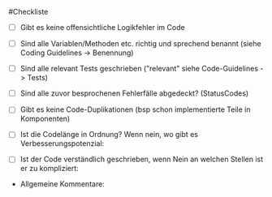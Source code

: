 #Checkliste

- [ ] Gibt es keine offensichtliche Logikfehler im Code
- [ ] Sind alle Variablen/Methoden etc. richtig und sprechend benannt (siehe Coding Guidelines -> Benennung)
- [ ] Sind alle relevant Tests geschrieben ("relevant" siehe Code-Guidelines -> Tests)
- [ ] Sind alle zuvor besprochenen Fehlerfälle abgedeckt? (StatusCodes)
- [ ] Gibt es keine Code-Duplikationen (bsp schon implementierte Teile in Komponenten)
- [ ] Ist die Codelänge in Ordnung? Wenn nein, wo gibt es Verbesserungspotenzial:

- [ ] Ist der Code verständlich geschrieben, wenn Nein an welchen Stellen ist er zu kompliziert:

- Allgemeine Kommentare:
